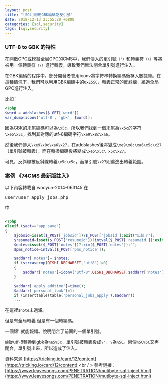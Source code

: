 ```yaml
---
layout: post
title: "[SQL]利用GBK編碼吃反引號"
date: 2018-12-13 23:55:20 +0800
categories: [sql,security]
tags: [sql,security]
---
```



### UTF-8 to GBK 的特性

在開啟GPC或模擬全局GPC的CMS中，我們傳入的單引號`（'）`和轉義符`（\）`等將被用一個轉義符`（\）`進行轉義，導致我們無法閉合單引號進行注入。

在GBK編碼的程序中，部分開發者會用iconv將字符串轉換編碼後存入數據庫。在這種情況下，我們可以利用GBK編碼中的`0xE55C`，轉義正常的反斜線，繞過全局GPC進行注入。

比如：
```php
<?php
$word = addslashes($_GET['word'])
var_dump(iconv('utf-8', 'gbk', $word));
```
因為GBK的末尾編碼可以為`\x5c`，所以我們找到一個末尾為`\x5c`的字符`\xe5\x5c`，找到其對應的utf-8編碼字符`\xe9\x8c\xa6`。

然後我們傳入`\xe9\x8c\xa6\x27`，在addslashes後將變成`\xe9\x8c\xa6\x5c\x27`（單引號被轉義），而在轉換編碼後將變成`\xe5\x5c\ x5c\x27`。

可見，反斜線被反斜線轉義`\x5c\x5c`，而單引號`\x27`則逃逸出轉義範圍。

### 案例 《74CMS 最新版註入》
以下內容轉載自 wooyun-2014-063145
在
<pre>user/user_apply_jobs.php</pre> 中

```php

<?php
elseif ($act=="app_save")
{
	$jobsid=isset($_POST['jobsid'])?$_POST['jobsid']:exit("出錯了");
	$resumeid=isset($_POST['resumeid'])?intval($_POST['resumeid']):exit("出錯了");
	$notes=isset($_POST['notes'])?trim($_POST['notes']):"";
	$pms_notice=intval($_POST['pms_notice']);

	$addarr['notes']= $notes;
	if (strcasecmp(QISHI_DBCHARSET,"utf8")!=0)
	{
		$addarr['notes']=iconv("utf-8",QISHI_DBCHARSET,$addarr['notes']);
	}

	$addarr['apply_addtime']=time();
	$addarr['personal_look']=1;
	if (inserttable(table('personal_jobs_apply'),$addarr))
	...
```
在這裡`$note`未過濾。

但是有全局轉義 但是有一個轉編碼。

一個錦' 就能報錯。說明閉合了前面的一個單引號。

`錦`從utf-8轉換到gbk為`%e5%5c`，單引號被轉義後成`\'`，`\`為`%5C`。兩個`%5C%5C`又再閉合，單引號出來，所以造成了注入。

資料來源 
[https://tricking.io/card/12/content](https://tricking.io/card/12/content) <br / >
參考鏈接：
[https://www.leavesongs.com/PENETRATION/mutibyte-sql-inject.html](https://www.leavesongs.com/PENETRATION/mutibyte-sql-inject.html)